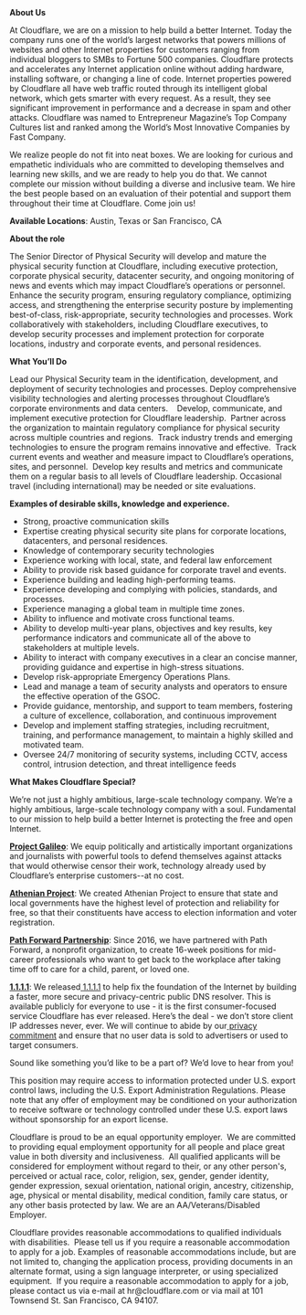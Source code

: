 <div class="content-intro">
	<div><strong>About Us</strong></div>
	<div>
		<p>At Cloudflare, we are on a mission to help build a better Internet. Today the company runs one of the world’s largest networks that powers millions of websites and other Internet properties for customers ranging from individual bloggers to SMBs to Fortune 500 companies. Cloudflare protects and accelerates any Internet application online without adding hardware, installing software, or changing a line of code. Internet properties powered by Cloudflare all have web traffic routed through its intelligent global network, which gets smarter with every request. As a result, they see significant improvement in performance and a decrease in spam and other attacks. Cloudflare was named to Entrepreneur Magazine’s Top Company Cultures list and ranked among the World’s Most Innovative Companies by Fast Company.&nbsp;</p>
		<p><span style="font-weight: 400;">We realize people do not fit into neat boxes. We are looking for curious and empathetic individuals who are committed to developing themselves and learning new skills, and we are ready to help you do that. We cannot complete our mission without building a diverse and inclusive team. We hire the best people based on an evaluation of their potential and support them throughout their time at Cloudflare. Come join us!&nbsp;</span></p>
	</div>
</div>
<p><strong>Available Locations</strong>: Austin, Texas or San Francisco, CA&nbsp;</p>
<p><strong>About the role&nbsp;</strong></p>
<p>The Senior Director of Physical Security will develop and mature the physical security function at Cloudflare, including executive protection, corporate physical security, datacenter security, and ongoing monitoring of news and events which may impact Cloudflare’s operations or personnel.&nbsp; Enhance the security program, ensuring regulatory compliance, optimizing access, and strengthening the enterprise security posture by implementing best-of-class, risk-appropriate, security technologies and processes. Work collaboratively with stakeholders, including Cloudflare executives, to develop security processes and implement protection for corporate locations, industry and corporate events, and personal residences.</p>
<p><strong>What You’ll Do</strong></p>
<p>Lead our Physical Security team in the identification, development, and deployment of security technologies and processes. Deploy comprehensive visibility technologies and alerting processes throughout Cloudflare’s corporate environments and data centers.&nbsp; &nbsp; Develop, communicate, and implement executive protection for Cloudflare leadership.&nbsp; Partner across the organization to maintain regulatory compliance for physical security across multiple countries and regions.&nbsp; Track industry trends and emerging technologies to ensure the program remains innovative and effective.&nbsp; Track current events and weather and measure impact to Cloudflare’s operations, sites, and personnel.&nbsp; Develop key results and metrics and communicate them on a regular basis to all levels of Cloudflare leadership. Occasional travel (including international) may be needed or site evaluations.</p>
<p><strong>Examples of desirable skills, knowledge and experience.</strong></p>
<ul>
	<li>Strong, proactive communication skills&nbsp;</li>
	<li>Expertise creating physical security site plans for corporate locations, datacenters, and personal residences.</li>
	<li>Knowledge of contemporary security technologies</li>
	<li>Experience working with local, state, and federal law enforcement</li>
	<li>Ability to provide risk based guidance for corporate travel and events.</li>
	<li>Experience building and leading high-performing teams.</li>
	<li>Experience developing and complying with policies, standards, and processes.&nbsp;</li>
	<li>Experience managing a global team in multiple time zones.&nbsp;</li>
	<li>Ability to influence and motivate cross functional teams.</li>
	<li>Ability to develop multi-year plans, objectives and key results, key performance indicators and communicate all of the above to stakeholders at multiple levels.</li>
	<li>Ability to interact with company executives in a clear an concise manner, providing guidance and expertise in high-stress situations.</li>
	<li>Develop risk-appropriate Emergency Operations Plans.</li>
	<li>Lead and manage a team of security analysts and operators to ensure the effective operation of the GSOC.</li>
	<li>Provide guidance, mentorship, and support to team members, fostering a culture of excellence, collaboration, and continuous improvement</li>
	<li>Develop and implement staffing strategies, including recruitment, training, and performance management, to maintain a highly skilled and motivated team.</li>
	<li>Oversee 24/7 monitoring of security systems, including CCTV, access control, intrusion detection, and threat intelligence feeds</li>
</ul>
<div class="content-conclusion">
	<p><strong>What Makes Cloudflare Special?</strong></p>
	<p><span style="font-weight: 400;">We’re not just a highly ambitious, large-scale technology company. We’re a highly ambitious, large-scale technology company with a soul. Fundamental to our mission to help build a better Internet is protecting the free and open Internet.</span></p>
	<p><a href="https://blog.cloudflare.com/protecting-free-expression-online/"><strong>Project Galileo</strong></a><span style="font-weight: 400;">: We equip politically and artistically important organizations and journalists with powerful tools to defend themselves against attacks that would otherwise censor their work, technology already used by Cloudflare’s enterprise customers--at no cost.</span></p>
	<p><strong><a href="https://www.cloudflare.com/athenian/">Athenian Project</a></strong><span style="font-weight: 400;">: We created Athenian Project to ensure that state and local governments have the highest level of protection and reliability for free, so that their constituents have access to election information and voter registration.</span></p>
	<p><a href="https://blog.cloudflare.com/tag/path-forward/"><strong>Path Forward Partnership</strong></a><span style="font-weight: 400;">: Since 2016, we have partnered with Path Forward, a nonprofit organization, to create 16-week positions for mid-career professionals who want to get back to the workplace after taking time off to care for a child, parent, or loved one.</span></p>
	<p><a href="https://1.1.1.1/"><strong>1.1.1.1</strong></a><span style="font-weight: 400;">: We released</span><a href="https://1.1.1.1/"> <span style="font-weight: 400;">1.1.1.1</span></a><span style="font-weight: 400;"> to help fix the foundation of the Internet by building a faster, more secure and privacy-centric public DNS resolver. This is available publicly for everyone to use - it is the first consumer-focused service Cloudflare has ever released. Here’s the deal - we don’t store client IP addresses never, ever. We will continue to abide by our</span><a href="https://developers.cloudflare.com/1.1.1.1/privacy/public-dns-resolver"> privacy commitment</a><span style="font-weight: 400;"> and ensure that no user data is sold to advertisers or used to target consumers.</span></p>
	<p><span style="font-weight: 400;">Sound like something you’d like to be a part of? We’d love to hear from you!</span></p>
	<p><span style="font-weight: 400;">This position may require access to information protected under U.S. export control laws, including the U.S. Export Administration Regulations. Please note that any offer of employment may be conditioned on your authorization to receive software or technology controlled under these U.S. export laws without sponsorship for an export license.</span></p>
	<p><span style="font-weight: 400;">Cloudflare is proud to be an equal opportunity employer. &nbsp;We are committed to providing equal employment opportunity for all people and place great value in both diversity and inclusiveness. &nbsp;All qualified applicants will be considered for employment without regard to their, or any other person's, perceived or actual</span> <span style="font-weight: 400;">race, color, religion, sex, gender, gender identity, gender expression, sexual orientation, national origin, ancestry, citizenship, age, physical or mental disability, medical condition, family care status, or any other basis protected by law. </span><span style="font-weight: 400;">We are an AA/Veterans/Disabled Employer.</span></p>
	<p><span style="font-weight: 400;">Cloudflare provides reasonable accommodations to qualified individuals with disabilities. &nbsp;Please tell us if you require a reasonable accommodation to apply for a job. Examples of reasonable accommodations include, but are not limited to, changing the application process, providing documents in an alternate format, using a sign language interpreter, or using specialized equipment. &nbsp;If you require a reasonable accommodation to apply for a job, please contact us via e-mail at </span><span style="font-weight: 400;">hr@cloudflare.com</span><span style="font-weight: 400;"> or via mail at 101 Townsend St. San Francisco, CA 94107.</span></p>
</div>